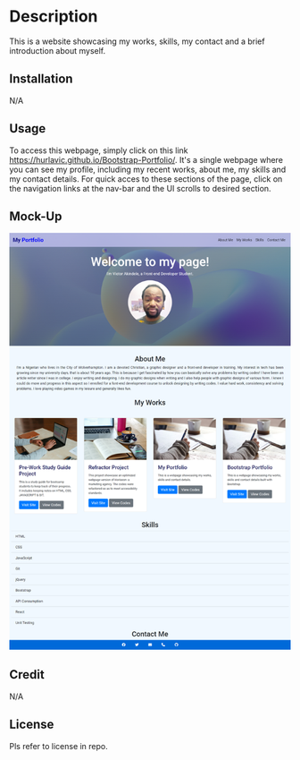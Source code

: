 # Description
This is a website showcasing my works, skills, my contact and a brief introduction about myself.

## Installation
N/A

## Usage
To access this webpage, simply click on this link https://hurlavic.github.io/Bootstrap-Portfolio/. It's a single webpage where you can see my profile, including my recent works, about me, my skills and my contact details. For quick acces to these sections of the page, click on the navigation links at the nav-bar and the UI scrolls to desired section.

## Mock-Up
![alt text](./images/mock.png)

## Credit
N/A

## License
Pls refer to license in repo.